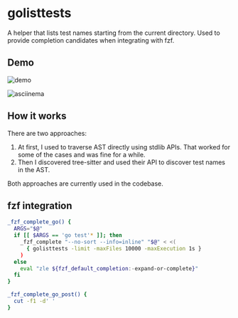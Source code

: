 # golisttests

A helper that lists test names starting from the current directory. Used to provide completion candidates when integrating with fzf.

## Demo

![demo](https://user-images.githubusercontent.com/340676/173246352-5afc4f59-9aa6-4566-8223-6ba0757d2f73.svg)

![asciinema](https://asciinema.org/a/RM2YqSPsJFLox6lMu4jgRhvqJ)

## How it works

There are two approaches:
1. At first, I used to traverse AST directly using stdlib APIs. That worked for some of the cases and was fine for a while.
2. Then I discovered tree-sitter and used their API to discover test names in the AST.

Both approaches are currently used in the codebase.

## fzf integration

```bash
_fzf_complete_go() {
  ARGS="$@"
  if [[ $ARGS == 'go test'* ]]; then
    _fzf_complete "--no-sort --info=inline" "$@" < <(
      { golisttests -limit -maxFiles 10000 -maxExecution 1s }
    )
  else
    eval "zle ${fzf_default_completion:-expand-or-complete}"
  fi
}

_fzf_complete_go_post() {
  cut -f1 -d' '
}
```
